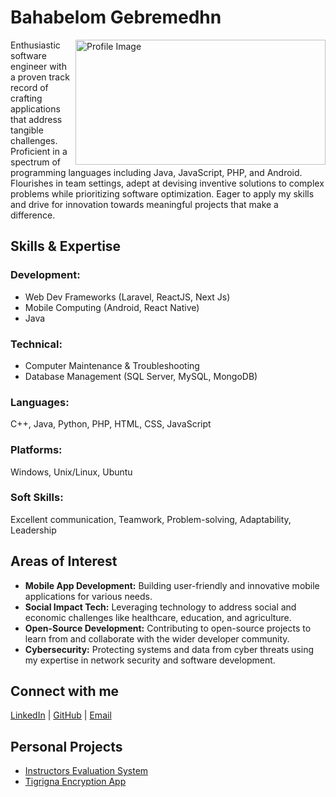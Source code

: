 # Bahabelom Gebremedhn

<img align="right" width="400" height="200" src="https://4.bp.blogspot.com/-6vGvy4vCcvE/Xdcwnaf7XzI/AAAAAAAANZM/Io2mm8SXjmUVCo60byOn-XpLUpn54nizACLcBGAsYHQ/s1600/image1.gif" alt="Profile Image">

Enthusiastic software engineer with a proven track record of crafting applications that address tangible challenges. Proficient in a spectrum of programming languages including Java, JavaScript, PHP, and Android. Flourishes in team settings, adept at devising inventive solutions to complex problems while prioritizing software optimization. Eager to apply my skills and drive for innovation towards meaningful projects that make a difference.
## Skills & Expertise

### Development:
- Web Dev Frameworks (Laravel, ReactJS, Next Js)
- Mobile Computing (Android, React Native)
- Java
### Technical:
- Computer Maintenance & Troubleshooting
- Database Management (SQL Server, MySQL, MongoDB)
  
### Languages: 
C++, Java, Python, PHP, HTML, CSS, JavaScript
### Platforms: 
Windows, Unix/Linux, Ubuntu

### Soft Skills: 
Excellent communication,
Teamwork, Problem-solving, Adaptability, Leadership

## Areas of Interest
- **Mobile App Development:** Building user-friendly and innovative mobile applications for various needs.
- **Social Impact Tech:** Leveraging technology to address social and economic challenges like healthcare, education, and agriculture.
- **Open-Source Development:** Contributing to open-source projects to learn from and collaborate with the wider developer community.
- **Cybersecurity:** Protecting systems and data from cyber threats using my expertise in network security and software development.

## Connect with me

[LinkedIn](https://www.linkedin.com/in/bahabelom-gebremedhn-b514b1175/) | [GitHub](https://github.com/bahabelom) | [Email](mailto:bahabelomgebremedhn2@gmail.com)

## Personal Projects

- [Instructors Evaluation System](link-to-project)
- [Tigrigna Encryption App](link-to-project)
